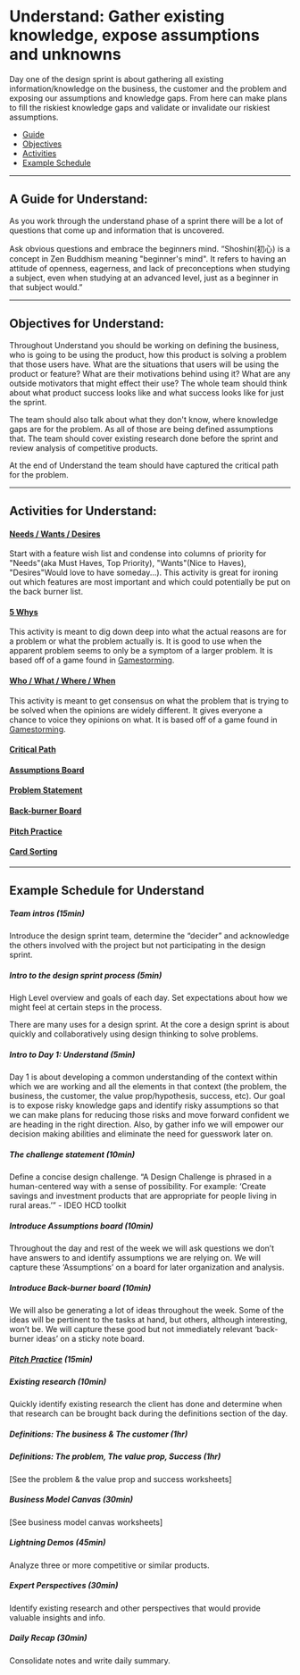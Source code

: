 # Understand: Gather existing knowledge, expose assumptions and unknowns
Day one of the design sprint is about gathering all existing information/knowledge on the business, the customer and the problem and exposing our assumptions and knowledge gaps. From here can make plans to fill the riskiest knowledge gaps and validate or invalidate our riskiest assumptions.

* [Guide](#aguideforunderstand)
* [Objectives](#objectivesforunderstand)
* [Activities](#activitiesforunderstand)
* [Example Schedule](#examplescheduleforunderstand)

---

## A Guide for Understand:
As you work through the understand phase of a sprint there will be a lot of questions that come up and information that is uncovered.

Ask obvious questions and embrace the beginners mind. “Shoshin(初心) is a concept in Zen Buddhism meaning "beginner's mind". It refers to having an attitude of openness, eagerness, and lack of preconceptions when studying a subject, even when studying at an advanced level, just as a beginner in that subject would.”

---

## Objectives for Understand:
Throughout Understand you should be working on defining the business, who is going to be using the product, how this product is solving a problem that those users have. What are the situations that users will be using the product or feature? What are their motivations behind using it? What are any outside motivators that might effect their use? The whole team should think about what product success looks like and what success looks like for just the sprint. 

The team should also talk about what they don't know, where knowledge gaps are for the problem. As all of those are being defined assumptions that. The team should cover existing research done before the sprint and review analysis of competitive products. 

At the end of Understand the team should have captured the critical path for the problem.

---

## Activities for Understand:
#### [Needs / Wants / Desires]()
Start with a feature wish list and condense into columns of priority for "Needs"(aka Must Haves, Top Priority), "Wants"(Nice to Haves), "Desires"Would love to have someday...). This activity is great for ironing out which features are most important and which could potentially be put on the back burner list.

#### [5 Whys]()
This activity is meant to dig down deep into what the actual reasons are for a problem or what the problem actually is. It is good to use when the apparent problem seems to only be a symptom of a larger problem. It is based off of a game found in [Gamestorming](http://www.gamestorming.com/games-for-problem-solving/the-5-whys/).

#### [Who / What / Where / When]()
This activity is meant to get consensus on what the problem that is trying to be solved when the opinions are widely different. It gives everyone a chance to voice they opinions on what. It is based off of a game found in [Gamestorming](http://www.gamestorming.com/games-for-any-meeting/help-me-understand/).

#### [Critical Path]()
#### [Assumptions Board]()
#### [Problem Statement]()
#### [Back-burner Board]()
#### [Pitch Practice]()
#### [Card Sorting]()

---

## Example Schedule for Understand
##### Team intros *(15min)*
Introduce the design sprint team, determine the “decider” and acknowledge the others involved with the project but not participating in the design sprint.

##### Intro to the design sprint process *(5min)*
High Level overview and goals of each day. Set expectations about how we might feel at certain steps in the process.

There are many uses for a design sprint. At the core a design sprint is about quickly and collaboratively using design thinking to solve problems.

##### Intro to Day 1: Understand *(5min)*
Day 1 is about developing a common understanding of the context  within which we are working and all the elements in that context (the problem, the business, the customer, the value prop/hypothesis, success, etc). Our goal is to expose risky knowledge gaps and identify risky assumptions so that we can make plans for reducing those risks and move forward confident we are heading in the right direction. Also, by gather info we will empower our decision making abilities and eliminate the need for guesswork later on.

##### The challenge statement *(10min)*
Define a concise design challenge. “A Design Challenge is phrased in a human-centered way with a sense of possibility. For example: ‘Create savings and investment products that are appropriate for people living in rural areas.’” - IDEO HCD toolkit

##### Introduce Assumptions board *(10min)*
Throughout the day and rest of the week we will ask questions we don’t have answers to and identify assumptions we are relying on. We will capture these ‘Assumptions’ on a board for later organization and analysis.

##### Introduce Back-burner board *(10min)*
We will also be generating a lot of ideas throughout the week. Some of the ideas will be pertinent to the tasks at hand, but others, although interesting, won’t be. We will capture these good but not immediately relevant ‘back-burner ideas’ on a sticky note board.

##### [Pitch Practice]() *(15min)*

##### Existing research *(10min)*
Quickly identify existing research the client has done and determine when that research can be brought back during the definitions section of the day.

##### Definitions: The business & The customer *(1hr)*

##### Definitions: The problem, The value prop, Success *(1hr)*
[See the problem & the value prop and success worksheets]

##### Business Model Canvas *(30min)*
[See business model canvas worksheets]

##### Lightning Demos *(45min)*
Analyze three or more competitive or similar products.

##### Expert Perspectives *(30min)*
Identify existing research and other perspectives that would provide valuable insights and info.

##### Daily Recap *(30min)*
Consolidate notes and write daily summary.
